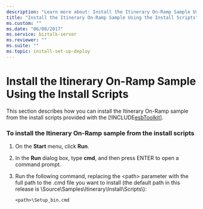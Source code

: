 ```yaml
---
description: "Learn more about: Install the Itinerary On-Ramp Sample Using the Install Scripts"
title: "Install the Itinerary On-Ramp Sample Using the Install Scripts"
ms.custom: ""
ms.date: "06/08/2017"
ms.service: biztalk-server
ms.reviewer: ""
ms.suite: ""
ms.topic: install-set-up-deploy
---
```

# Install the Itinerary On-Ramp Sample Using the Install Scripts
This section describes how you can install the Itinerary On-Ramp sample from the install scripts provided with the [!INCLUDE[esbToolkit](../includes/esbtoolkit-md.md)].  
  
### To install the Itinerary On-Ramp sample from the install scripts  
  
1.  On the **Start** menu, click **Run**.  
  
2.  In the **Run** dialog box, type **cmd**, and then press ENTER to open a command prompt.  
  
3.  Run the following command, replacing the \<path\> parameter with the full path to the .cmd file you want to install (the default path in this release is \Source\Samples\Itinerary\Install\Scripts\\):  
  
    ```  
    <path>\Setup_bin.cmd  
    ```
